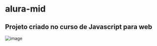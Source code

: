 # alura-mid

## Projeto criado no curso de Javascript para web

![image](https://user-images.githubusercontent.com/58237887/197013099-ee463a26-df9a-4526-a5da-bf2cf5a0050f.png)
